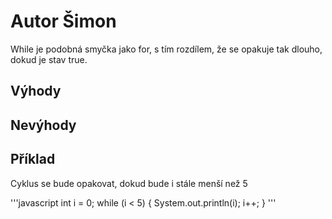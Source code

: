# Autor Šimon

While je podobná smyčka jako for, s tím rozdílem, že se opakuje tak dlouho, dokud je stav true.

## Výhody



## Nevýhody



## Příklad

 Cyklus se bude opakovat, dokud bude i stále menší než 5

'''javascript
int i = 0;
while (i < 5) {
  System.out.println(i);
  i++;
}
'''
